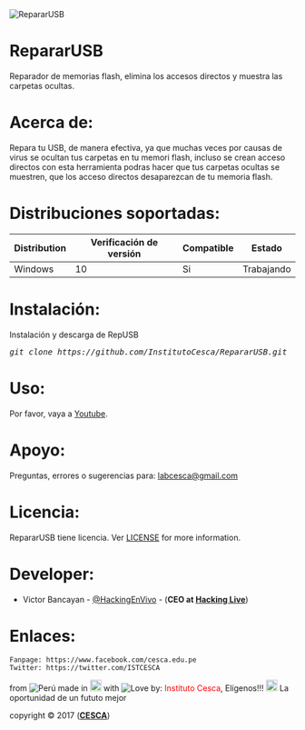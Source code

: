<img src="https://image.ibb.co/gNZssG/RE.png" title="RepararUSB">

# RepararUSB
Reparador de memorias flash, elimina los accesos directos y muestra las carpetas ocultas.

# Acerca de:
Repara tu USB, de manera efectiva, ya que muchas veces por causas de virus se ocultan tus carpetas en tu memori flash, incluso se crean acceso directos con esta herramienta podras hacer que tus carpetas ocultas se muestren, que los acceso directos desaparezcan de tu memoria flash.

# Distribuciones soportadas:
|Distribution | Verificación de versión | Compatible | Estado |
----------|-------|------|-------|
| Windows | 10 | Si | Trabajando   |

# Instalación:
Instalación y descarga de RepUSB
<pre><i><n>git clone https://github.com/InstitutoCesca/RepararUSB.git
</pre></i></n>

# Uso:
Por favor, vaya a [Youtube](https://www.youtube.com/channel/UCJ6QPe_onZr9Z4dF1oCMllA).

# Apoyo:
Preguntas, errores o sugerencias para: labcesca@gmail.com

# Licencia:
RepararUSB tiene licencia. 
Ver [LICENSE](https://github.com/InstitutoCesca/RepararUSB/blob/master/LICENSE) for more information.

# Developer:

* Victor Bancayan - [@HackingEnVivo](https://twitter.com/HackingEnVivo) - (**CEO at [Hacking Live](https://hackingenvivo.blogspot.com/)**) 

# Enlaces:
```
Fanpage: https://www.facebook.com/cesca.edu.pe
Twitter: https://twitter.com/ISTCESCA
```
from <img src="https://i.imgur.com/ngJCbSI.png" title="Perú"> made in <img src="http://lib.openlog.it/wp-content/uploads/2012/11/BAT.png" width="20" height="20" title="Bat"> with <img src="http://cdn0.bodas.com.mx/img/smileys/smiley_heart.png" title="Love"> by: <font color="red">Instituto Cesca</font>, Elígenos!!! <img src="https://lh5.googleusercontent.com/-dqFe-mKes0w/AAAAAAAAAAI/AAAAAAAAAB0/KheQZri83tY/photo.jpg" width="20" height="20" title="Cesca"> La oportunidad de un fututo mejor

copyright © 2017 (**[CESCA](http://www.cesca.edu.pe/)**)
